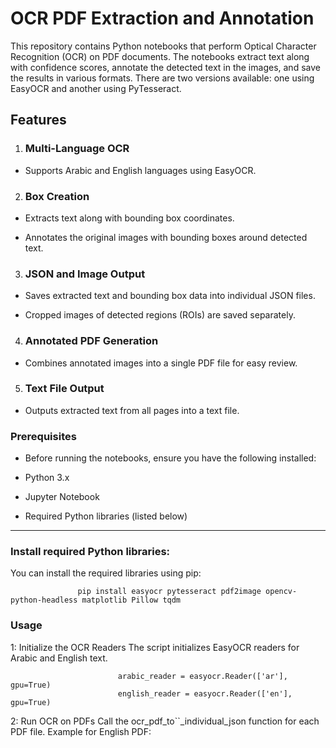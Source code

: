 # OCR PDF Extraction and Annotation

This repository contains Python notebooks that perform Optical Character Recognition (OCR) on PDF documents. The notebooks extract text along with confidence scores, annotate the detected text in the images, and save the results in various formats. There are two versions available: one using EasyOCR and another using PyTesseract.

## Features

1. ### Multi-Language OCR

- Supports Arabic and English languages using EasyOCR.

2. ### Box Creation

- Extracts text along with bounding box coordinates.

- Annotates the original images with bounding boxes around detected text.
3. ### JSON and Image Output

- Saves extracted text and bounding box data into individual JSON files.

- Cropped images of detected regions (ROIs) are saved separately.

4. ### Annotated PDF Generation

- Combines annotated images into a single PDF file for easy review.

5. ### Text File Output

- Outputs extracted text from all pages into a text file.


### Prerequisites

- Before running the notebooks, ensure you have the following installed:

- Python 3.x
- Jupyter Notebook
- Required Python libraries (listed below)
-----------------------------
### Install required Python libraries:
You can install the required libraries using pip:

                   pip install easyocr pytesseract pdf2image opencv-python-headless matplotlib Pillow tqdm




### Usage

1: Initialize the OCR Readers
The script initializes EasyOCR readers for Arabic and English text.

                            arabic_reader = easyocr.Reader(['ar'], gpu=True)
                            english_reader = easyocr.Reader(['en'], gpu=True)
2: Run OCR on PDFs
Call the ocr_pdf_to``_individual_json function for each PDF file.
Example for English PDF:

                           
